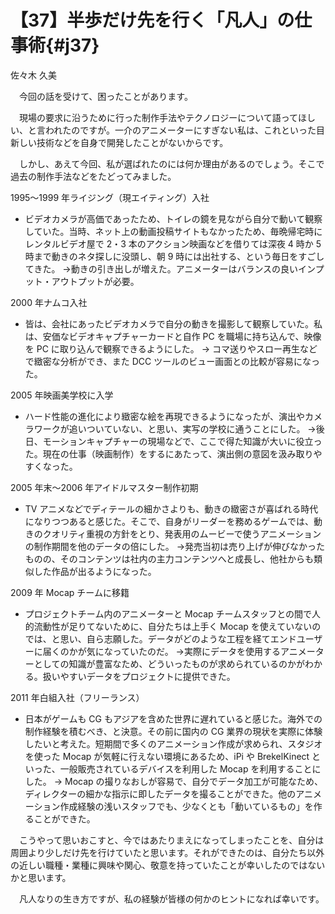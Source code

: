 # 【37】半歩だけ先を行く「凡人」の仕事術{#j37}

<div class="author">佐々木 久美</div>

　今回の話を受けて、困ったことがあります。

　現場の要求に沿うために行った制作手法やテクノロジーについて語ってほしい、と言われたのですが。一介のアニメーターにすぎない私は、これといった目新しい技術などを自身で開発したことがないからです。

　しかし、あえて今回、私が選ばれたのには何か理由があるのでしょう。そこで過去の制作手法などをたどってみました。

1995～1999 年ライジング（現エイティング）入社

* ビデオカメラが高価であったため、トイレの鏡を見ながら自分で動いて観察していた。当時、ネット上の動画投稿サイトもなかったため、毎晩帰宅時にレンタルビデオ屋で 2・3 本のアクション映画などを借りては深夜 4 時か 5 時まで動きのネタ探しに没頭し、朝 9 時には出社する、という毎日をすごしてきた。 →動きの引き出しが増えた。アニメーターはバランスの良いインプット・アウトプットが必要。

2000 年ナムコ入社

* 皆は、会社にあったビデオカメラで自分の動きを撮影して観察していた。私は、安価なビデオキャプチャーカードと自作 PC を職場に持ち込んで、映像を PC に取り込んで観察できるようにした。 → コマ送りやスロー再生などで緻密な分析ができ、また DCC ツールのビュー画面との比較が容易になった。

2005 年映画美学校に入学

* ハード性能の進化により緻密な絵を再現できるようになったが、演出やカメラワークが追いついていない、と思い、実写の学校に通うことにした。 →後日、モーションキャプチャーの現場などで、ここで得た知識が大いに役立った。現在の仕事（映画制作）をするにあたって、演出側の意図を汲み取りやすくなった。

2005 年末～2006 年アイドルマスター制作初期

* TV アニメなどでディテールの細かさよりも、動きの緻密さが喜ばれる時代になりつつあると感じた。そこで、自身がリーダーを務めるゲームでは、動きのクオリティ重視の方針をとり、発表用のムービーで使うアニメーションの制作期間を他のデータの倍にした。 →発売当初は売り上げが伸びなかったものの、そのコンテンツは社内の主力コンテンツへと成長し、他社からも類似した作品が出るようになった。

2009 年 Mocap チームに移籍

* プロジェクトチーム内のアニメーターと Mocap チームスタッフとの間で人的流動性が足りてないために、自分たちは上手く Mocap を使えていないのでは、と思い、自ら志願した。データがどのような工程を経てエンドユーザーに届くのかが気になっていたのだ。 →実際にデータを使用するアニメーターとしての知識が豊富なため、どういったものが求められているのかがわかる。扱いやすいデータをプロジェクトに提供できた。


2011 年白組入社（フリーランス）

* 日本がゲームも CG もアジアを含めた世界に遅れていると感じた。海外での制作経験を積むべき、と決意。その前に国内の CG 業界の現状を実際に体験したいと考えた。短期間で多くのアニメーション作成が求められ、スタジオを使った Mocap が気軽に行えない環境にあるため、iPi や BrekelKinect といった、一般販売されているデバイスを利用した Mocap を利用することにした。 → Mocap の撮りなおしが容易で、自分でデータ加工が可能なため、ディレクターの細かな指示に即したデータを撮ることができた。他のアニメーション作成経験の浅いスタッフでも、少なくとも「動いているもの」を作ることができた。


　こうやって思いおこすと、今ではあたりまえになってしまったことを、自分は周囲より少しだけ先を行けていたと思います。それができたのは、自分たち以外の近しい職種・業種に興味や関心、敬意を持っていたことが幸いしたのではないかと思います。

　凡人なりの生き方ですが、私の経験が皆様の何かのヒントになれば幸いです。
